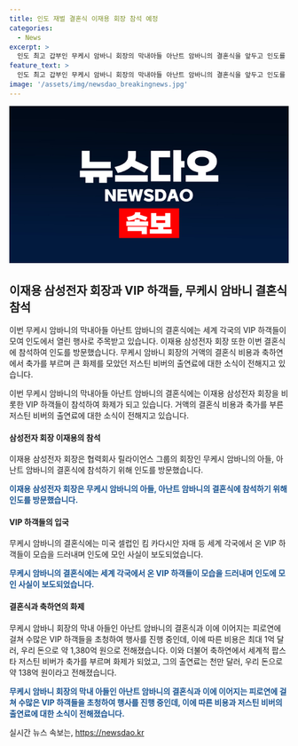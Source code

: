 ```yaml
---
title: 인도 재벌 결혼식 이재용 회장 참석 예정
categories:
  - News
excerpt: >
  인도 최고 갑부인 무케시 암바니 회장의 막내아들 아난트 암바니의 결혼식을 앞두고 인도를 찾은 이재용 삼성전자 회장 등 세계 각국 VIP 하객들의 모습이 입국장에서 포착되었습니다. 14일까지 이어지는 결혼식과 피로연을 통해 회장은 약 1,380억 원을 들여 행사를 진행하며, 세계적 팝스타 저스틴 비버가 축가를 부를 정도로 화려한 결혼식이 예정되어 있습니다.
feature_text: >
  인도 최고 갑부인 무케시 암바니 회장의 막내아들 아난트 암바니의 결혼식을 앞두고 인도를 찾은 이재용 삼성전자 회장 등 세계 각국 VIP 하객들의 모습이 입국장에서 포착되었습니다. 14일까지 이어지는 결혼식과 피로연을 통해 회장은 약 1,380억 원을 들여 행사를 진행하며, 세계적 팝스타 저스틴 비버가 축가를 부를 정도로 화려한 결혼식이 예정되어 있습니다.
image: '/assets/img/newsdao_breakingnews.jpg'
---
```


<p><img src="/assets/img/newsdao_breakingnews.jpg" alt="ontimetimes 속보" /></p>

<h2 data-ke-size="size26">이재용 삼성전자 회장과 VIP 하객들, 무케시 암바니 결혼식 참석</h2>

<p>이번 무케시 암바니의 막내아들 아난트 암바니의 결혼식에는 세계 각국의 VIP 하객들이 모여 인도에서 열린 행사로 주목받고 있습니다. 이재용 삼성전자 회장 또한 이번 결혼식에 참석하여 인도를 방문했습니다. 무케시 암바니 회장의 거액의 결혼식 비용과 축하연에서 축가를 부르며 큰 화제를 모았던 저스틴 비버의 출연료에 대한 소식이 전해지고 있습니다.</p>

<p data-ke-size="size16">이번 무케시 암바니의 막내아들 아난트 암바니의 결혼식에는 이재용 삼성전자 회장을 비롯한 VIP 하객들이 참석하여 화제가 되고 있습니다. 거액의 결혼식 비용과 축가를 부른 저스틴 비버의 출연료에 대한 소식이 전해지고 있습니다.</p>

<h4>삼성전자 회장 이재용의 참석</h4>

<p>이재용 삼성전자 회장은 협력회사 릴라이언스 그룹의 회장인 무케시 암바니의 아들, 아난트 암바니의 결혼식에 참석하기 위해 인도를 방문했습니다.</p>

<p><b><span style="color: #1a5490;">이재용 삼성전자 회장은 무케시 암바니의 아들, 아난트 암바니의 결혼식에 참석하기 위해 인도를 방문했습니다.</span></b></p>

<h4>VIP 하객들의 입국</h4>

<p>무케시 암바니의 결혼식에는 미국 셀럽인 킴 카다시안 자매 등 세계 각국에서 온 VIP 하객들이 모습을 드러내며 인도에 모인 사실이 보도되었습니다.</p>

<p><b><span style="color: #1a5490;">무케시 암바니의 결혼식에는 세계 각국에서 온 VIP 하객들이 모습을 드러내며 인도에 모인 사실이 보도되었습니다.</span></b></p>

<h4>결혼식과 축하연의 화제</h4>

<p>무케시 암바니 회장의 막내 아들인 아난트 암바니의 결혼식과 이에 이어지는 피로연에 걸쳐 수많은 VIP 하객들을 초청하여 행사를 진행 중인데, 이에 따른 비용은 최대 1억 달러, 우리 돈으로 약 1,380억 원으로 전해졌습니다. 이와 더불어 축하연에서 세계적 팝스타 저스틴 비버가 축가를 부르며 화제가 되었고, 그의 출연료는 천만 달러, 우리 돈으로 약 138억 원이라고 전해졌습니다.</p>

<p><b><span style="color: #1a5490;">무케시 암바니 회장의 막내 아들인 아난트 암바니의 결혼식과 이에 이어지는 피로연에 걸쳐 수많은 VIP 하객들을 초청하여 행사를 진행 중인데, 이에 따른 비용과 저스틴 비버의 출연료에 대한 소식이 전해졌습니다.</span></b></p>
실시간 뉴스 속보는, <a href="https://newsdao.kr" rel="dofollow">https://newsdao.kr</a>


